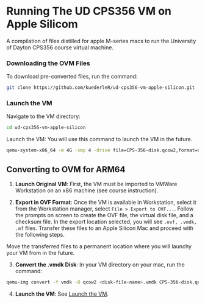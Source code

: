 # Running The UD CPS356 VM on Apple Silicom
A compilation of files distilled for apple M-series macs to run the University of Dayton CPS356 course virtual machine.
### Downloading the OVM Files
To download pre-converted files, run the command:
```bash
git clone https://github.com/kuederleR/ud-cps356-vm-apple-silicon.git 
```

### Launch the VM
Navigate to the VM directory:
```bash
cd ud-cps356-vm-apple-silicon
```

Launch the VM: You will use this command to launch the VM in the future.
```bash
qemu-system-x86_64 -m 4G -smp 4 -drive file=CPS-356-disk.qcow2,format=qcow2 -boot c -cpu qemu64 -accel tcg,thread=multi -vga virtio
```

## Converting to OVM for ARM64
1. **Launch Original VM**:
First, the VM must be imported to VMWare Workstation on an x86 machine (see course instruction).

2. **Export in OVF Format**:
Once the VM is available in Workstation, select it from the Workstation manager, select `File > Export to OVF...`. Follow the prompts on screen to create the OVF file, the virtual disk file, and a checksum file. In the export location selected, you will see `.ovf, .vmdk, .mf` files. Transfer these files to an Apple Silicon Mac and proceed with the following steps. 

Move the transferred files to a permanent location where you will launchy your VM from in the future. 

3. **Convert the .vmdk Disk**:
In your VM directory on your mac, run the command:
```bash
qemu-img convert -f vmdk -O qcow2 <disk-file-name>.vmdk CPS-356-disk.qcow2 # Replace <disk-file-name> with the name of your .vmdk file.
```

4. **Launch the VM**: See [Launch the VM](#launch-the-vm).
